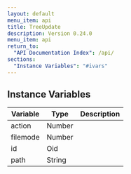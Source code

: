 ```yaml
---
layout: default
menu_item: api
title: TreeUpdate
description: Version 0.24.0
menu_item: api
return_to:
  "API Documentation Index": /api/
sections:
  "Instance Variables": "#ivars"
---
```


## <a name="ivars"></a>Instance Variables

| Variable | Type | Description |
| --- | --- | --- |
| <a name="action"></a>action | Number |  |
| <a name="filemode"></a>filemode | Number |  |
| <a name="id"></a>id | Oid |  |
| <a name="path"></a>path | String |  |

